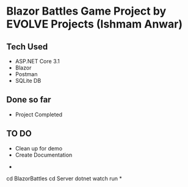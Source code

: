 # Blazor Battles Game Project by EVOLVE Projects (Ishmam Anwar)

## Tech Used

 - ASP.NET Core 3.1
 - Blazor
 - Postman
 - SQLite DB

## Done so far

 - Project Completed

## TO DO

 - Clean up for demo
 - Create Documentation

*
cd BlazorBattles
cd Server
dotnet watch run
*


